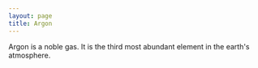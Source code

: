 ```yaml
---
layout: page
title: Argon
---
```


Argon is a noble gas. It is the third most abundant element in the earth's atmosphere.
